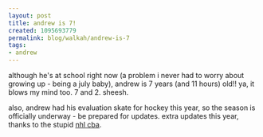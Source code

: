 ```yaml
--- 
layout: post
title: andrew is 7!
created: 1095693779
permalink: blog/walkah/andrew-is-7
tags: 
- andrew
---
```

<p>
although he's at school right now (a problem i never had to worry about growing up - being a july baby), andrew is 7 years (and 11 hours) old!! ya, it blows my mind too. 7 and 2. sheesh.
</p><p>
also, andrew had his evaluation skate for hockey this year, so the season is officially underway - be prepared for updates. extra updates this year, thanks to the stupid <a href="http://www.nhlcbanews.com/">nhl cba</a>.
</p>
